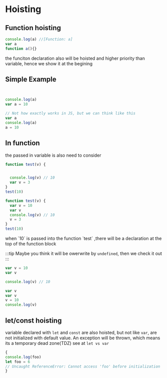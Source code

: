 # Hoisting

## Function hoisting
```js
console.log(a) //[Function: a]
var a
function a(){}
```
the funciton declaration also will be hoisted and higher priority than variable, hence we show it at the begining

## Simple Example
<CodeGroup>
<CodeGroupItem title= "origin">

```js


console.log(a)
var a = 10
```

</CodeGroupItem>
<CodeGroupItem title= "image">

```js
// Not how exactly works in JS, but we can think like this
var a
console.log(a)
a = 10
```

</CodeGroupItem>
</CodeGroup>


## In function
the passed in variable is also need to consider
<CodeGroup>
<CodeGroupItem title= "origin">

```js
function test(v) {


  console.log(v) // 10
  var v = 3
}
test(10)
```

</CodeGroupItem>
<CodeGroupItem title= "image">

```js
function test(v) {
  var v = 10
  var v
  console.log(v) // 10
  v = 3
}
test(10)
```

</CodeGroupItem>
</CodeGroup>
when `10` is passed into the function `test` ,there will be a declaration at the top of the function block

:::tip
Maybe you think it will be owerwrite by `undefined`, then we check it out
:::

<CodeGroup>
<CodeGroupItem title= "origin">

```js
var v = 10
var v

console.log(v) // 10
```

</CodeGroupItem>
<CodeGroupItem title= "image">

```js
var v
var v
v = 10
console.log(v)
```

</CodeGroupItem>
</CodeGroup>

## let/const hoisting
variable declared with `let` and `const` are also hoisted, but not like `var`, are not initialized with default value. An exception will be thrown, which means its a temporary dead zone(TDZ) see at `let vs var`
```js
{
console.log(foo)
let foo = 6
// Uncaught ReferenceError: Cannot access 'foo' before initialization
}
```